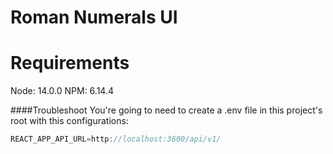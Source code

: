 Roman Numerals UI
===

Requirements
===
Node: 14.0.0
NPM: 6.14.4

####Troubleshoot
You're going to need to create a .env file in this project's root with this configurations:
```javascript
REACT_APP_API_URL=http://localhost:3600/api/v1/
```

